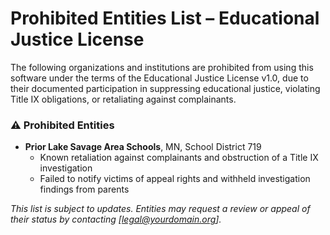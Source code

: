 <!-- @format -->

# Prohibited Entities List – Educational Justice License

The following organizations and institutions are prohibited from using this software under the terms of the Educational Justice License v1.0, due to their documented participation in suppressing educational justice, violating Title IX obligations, or retaliating against complainants.

### ⚠️ Prohibited Entities

- **Prior Lake Savage Area Schools**, MN, School District 719
  - Known retaliation against complainants and obstruction of a Title IX investigation
  - Failed to notify victims of appeal rights and withheld investigation findings from parents

_This list is subject to updates. Entities may request a review or appeal of their status by contacting [legal@yourdomain.org]._
